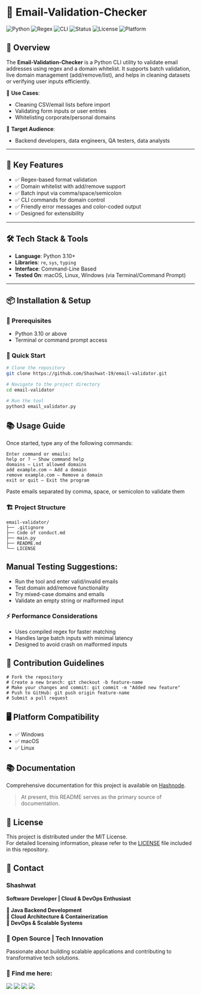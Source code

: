 # 📧 Email-Validation-Checker

![Python](https://img.shields.io/badge/Python-3.10+-blue?logo=python)
![Regex](https://img.shields.io/badge/Regex-Validated-critical?logo=regex)
![CLI](https://img.shields.io/badge/Interface-Command%20Line-lightgrey)
![Status](https://img.shields.io/badge/Status-Active-brightgreen)
![License](https://img.shields.io/badge/License-MIT-yellow.svg)
![Platform](https://img.shields.io/badge/Platform-Cross--Platform-blue)

## 🚀 Overview

The **Email-Validation-Checker** is a Python CLI utility to validate email addresses using regex and a domain whitelist. It supports batch validation, live domain management (add/remove/list), and helps in cleaning datasets or verifying user inputs efficiently.

🔹 **Use Cases**:
- Cleaning CSV/email lists before import  
- Validating form inputs or user entries  
- Whitelisting corporate/personal domains  

🔹 **Target Audience**:
- Backend developers, data engineers, QA testers, data analysts

---

## 🎯 Key Features

- ✅ Regex-based format validation  
- ✅ Domain whitelist with add/remove support  
- ✅ Batch input via comma/space/semicolon  
- ✅ CLI commands for domain control  
- ✅ Friendly error messages and color-coded output  
- ✅ Designed for extensibility  

---

## 🛠️ Tech Stack & Tools

- **Language**: Python 3.10+
- **Libraries**: `re`, `sys`, `typing`
- **Interface**: Command-Line Based
- **Tested On**: macOS, Linux, Windows (via Terminal/Command Prompt)

---

## 📦 Installation & Setup

### 🔧 Prerequisites

- Python 3.10 or above
- Terminal or command prompt access

### 🚀 Quick Start

```bash
# Clone the repository
git clone https://github.com/Shashwat-19/email-validator.git

# Navigate to the project directory
cd email-validator

# Run the tool
python3 email_validator.py
```
## 📚 Usage Guide

Once started, type any of the following commands:
```
Enter command or emails:
help or ? — Show command help
domains — List allowed domains
add example.com — Add a domain
remove example.com — Remove a domain
exit or quit — Exit the program
```
Paste emails separated by comma, space, or semicolon to validate them


### 🏗️ Project Structure
```
email-validator/
├── .gitignore
├── Code of conduct.md
├── main.py        
├── README.md                 
└── LICENSE                                
```
## Manual Testing Suggestions:

- Run the tool and enter valid/invalid emails
- Test domain add/remove functionality
- Try mixed-case domains and emails
- Validate an empty string or malformed input

### ⚡ Performance Considerations

- Uses compiled regex for faster matching
- Handles large batch inputs with minimal latency
- Designed to avoid crash on malformed inputs


## 🤝 Contribution Guidelines
```
# Fork the repository
# Create a new branch: git checkout -b feature-name
# Make your changes and commit: git commit -m "Added new feature"
# Push to GitHub: git push origin feature-name
# Submit a pull request
```

## 🖥️ Platform Compatibility

- ✅ Windows
- ✅ macOS
- ✅ Linux

## 📚 Documentation

Comprehensive documentation for this project is available on [Hashnode](https://hashnode.com/@Shashwat56).

> At present, this README serves as the primary source of documentation.

## 📜 License

This project is distributed under the MIT License.  
For detailed licensing information, please refer to the [LICENSE](./LICENSE) file included in this repository.


## 📩 Contact  
### Shashwat  
**Software Developer | Cloud & DevOps Enthusiast**

**🔹 Java Backend Development**<br>
**🔹 Cloud Architecture & Containerization**<br>
**🔹 DevOps & Scalable Systems**

### 🚀 Open Source | Tech Innovation  
Passionate about building scalable applications and contributing to transformative tech solutions.

### 📌 Find me here:  
[<img src="https://img.shields.io/badge/GitHub-181717?style=for-the-badge&logo=github&logoColor=white" />](https://github.com/Shashwat-19)  [<img src="https://img.shields.io/badge/LinkedIn-0A66C2?style=for-the-badge&logo=linkedin&logoColor=white" />](https://www.linkedin.com/in/shashwatk1956/)  [<img src="https://img.shields.io/badge/Email-D14836?style=for-the-badge&logo=gmail&logoColor=white" />](mailto:shashwat1956@gmail.com)  [<img src="https://img.shields.io/badge/Hashnode-2962FF?style=for-the-badge&logo=hashnode&logoColor=white" />](https://hashnode.com/@Shashwat56)

